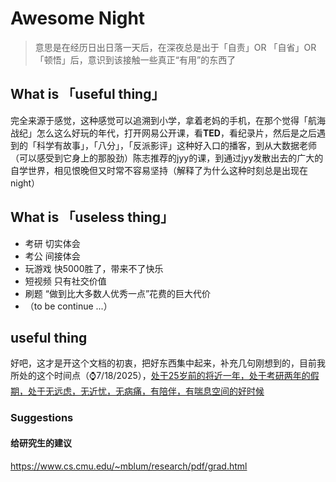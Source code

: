# Awesome Night

> 意思是在经历日出日落一天后，在深夜总是出于「自责」OR 「自省」OR「顿悟」后，意识到该接触一些真正“有用”的东西了

## What is 「useful thing」

完全来源于感觉，这种感觉可以追溯到小学，拿着老妈的手机，在那个觉得「航海战纪」怎么这么好玩的年代，打开网易公开课，看**TED**，看纪录片，然后是之后遇到的「科学有故事」，「八分」，「反派影评」这种好入口的播客，到从大数据老师（可以感受到它身上的那股劲）陈志推荐的jyy的课，到通过jyy发散出去的广大的自学世界，相见恨晚但又时常不容易坚持（解释了为什么这种时刻总是出现在night）

## What is 「useless thing」

+ 考研				切实体会
+ 考公                                间接体会
+ 玩游戏			    快5000胜了，带来不了快乐
+ 短视频                            只有社交价值
+ 刷题                                 “做到比大多数人优秀一点”花费的巨大代价
+ （to be continue ...）

## useful thing

好吧，这才是开这个文档的初衷，把好东西集中起来，补充几句刚想到的，目前我所处的这个时间点（⌚️7/18/2025），<u>处于25岁前的将近一年，处于考研两年的假期，处于无远虑，无近忧，无病痛，有陪伴，有喘息空间的好时候</u>

### Suggestions

#### 给研究生的建议

https://www.cs.cmu.edu/~mblum/research/pdf/grad.html	

